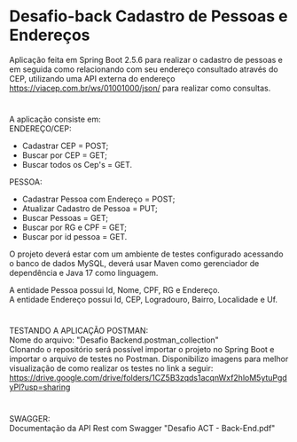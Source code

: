 # Desafio-back Cadastro de Pessoas e Endereços

Aplicação feita em Spring Boot 2.5.6 para realizar o cadastro de pessoas e em seguida como relacionando com seu endereço consultado através do CEP, 
utilizando uma API externa do endereço https://viacep.com.br/ws/01001000/json/ para realizar como consultas.


#
A aplicação consiste em: <br>
ENDEREÇO/CEP:
- Cadastrar CEP = POST;
- Buscar por CEP = GET;
- Buscar todos os Cep's = GET.

PESSOA:
- Cadastrar Pessoa com Endereço = POST;
- Atualizar Cadastro de Pessoa = PUT;
- Buscar Pessoas = GET;
- Buscar por RG e CPF = GET;
- Buscar por id pessoa = GET.


O projeto deverá estar com um ambiente de testes configurado acessando o banco de dados MySQL, deverá usar Maven como gerenciador de dependência e Java 17 como linguagem.


A entidade Pessoa possui Id, Nome, CPF, RG e Endereço.<br>
A entidade Endereço possui  Id, CEP, Logradouro, Bairro, Localidade e Uf.
#
TESTANDO A APLICAÇÃO POSTMAN:<br>
Nome do arquivo: "Desafio Backend.postman_collection"<br>
Clonando o repositório será possível importar o projeto no Spring Boot e importar o arquivo de testes no Postman.
Disponibilizo imagens para melhor visualização de como realizar os testes no link a seguir: https://drive.google.com/drive/folders/1CZ5B3zqds1acqnWxf2hloM5ytuPgdyPl?usp=sharing
#
SWAGGER:<br>
Documentação da API Rest com Swagger "Desafio ACT - Back-End.pdf"

